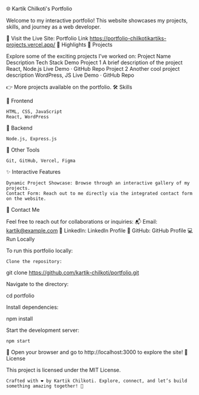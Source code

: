 🌐 Kartik Chilkoti's Portfolio

Welcome to my interactive portfolio! This website showcases my projects, skills, and journey as a web developer.

🔗 Visit the Live Site: Portfolio Link   https://portfolio-chilkotikartiks-projects.vercel.app/
📌 Highlights
🚀 Projects

Explore some of the exciting projects I’ve worked on:
Project Name	Description	Tech Stack	Demo
Project 1	A brief description of the project	React, Node.js	Live Demo · GitHub Repo
Project 2	Another cool project description	WordPress, JS	Live Demo · GitHub Repo

👉 More projects available on the portfolio.
🛠️ Skills

🎨 Frontend

    HTML, CSS, JavaScript
    React, WordPress

🔧 Backend

    Node.js, Express.js

📡 Other Tools

    Git, GitHub, Vercel, Figma

✨ Interactive Features

    Dynamic Project Showcase: Browse through an interactive gallery of my projects.
    Contact Form: Reach out to me directly via the integrated contact form on the website.

📧 Contact Me

Feel free to reach out for collaborations or inquiries:
📬 Email: kartik@example.com
💼 LinkedIn: LinkedIn Profile
🐙 GitHub: GitHub Profile
💻 Run Locally

To run this portfolio locally:

    Clone the repository:

git clone https://github.com/kartik-chilkoti/portfolio.git

Navigate to the directory:

cd portfolio

Install dependencies:

npm install

Start the development server:

    npm start

🎉 Open your browser and go to http://localhost:3000 to explore the site!
📜 License

This project is licensed under the MIT License.

    Crafted with ❤️ by Kartik Chilkoti. Explore, connect, and let’s build something amazing together! 🚀
